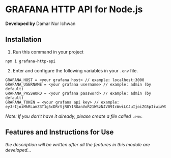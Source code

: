 # GRAFANA HTTP API for Node.js
**Developed by** Damar Nur Ichwan

## Installation
1. Run this command in your project
```
npm i grafana-http-api
```
2. Enter and configure the following variables in your ```.env``` file.
```
GRAFANA_HOST = <your grafana host> // example: localhost:3000
GRAFANA_USERNAME = <your grafana username> // example: admin (by default)
GRAFANA_PASSWORD = <your grafana password> // example: admin (by default)
GRAFANA_TOKEN = <your grafana api key> // example: eyJrIjoiMkRLamZ3T1g5cDRrSjR0Y1ROanVoR21WSzNJV09IcWwiLCJuIjoiZG5pIiwiaWQiOjF9
```
*Note: If you don't have it already, please create a file called ```.env```.*

## Features and Instructions for Use
*the description will be written after all the features in this module are developed...*
